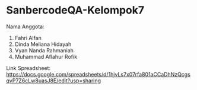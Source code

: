 # SanbercodeQA-Kelompok7
Nama Anggota:

1. Fahri Alfan
2. Dinda Meliana Hidayah
3. Vyan Nanda Rahmaniah
4. Muhammad Aflahur Rofik

Link Spreadsheet: https://docs.google.com/spreadsheets/d/1hjvLs7x07rfa801aCCaDhNzQcgsqvP7Z6cLw8uasJ8E/edit?usp=sharing
